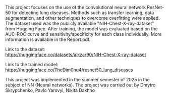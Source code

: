 This project focuses on the use of the convolutional neural network ResNet-50 for detecting lung diseases. Methods such as transfer learning, data augmentation, and other techniques to overcome overfitting were applied. The dataset used was the publicly available "NIH-Chest-X-ray-dataset" from Hugging Face. After training, the model was evaluated based on the AUC-ROC curve and sensitivity/specificity for each class individually. More information is available in the Report.pdf.

Link to the dataset:<br>
https://huggingface.co/datasets/alkzar90/NIH-Chest-X-ray-dataset

Link to the trained model:<br>
https://huggingface.co/TheDim0nu4/resnet50_lung_diseases

This project was implemented in the summer semester of 2025 in the subject of NN (Neural networks). The project was carried out by Dmytro Skrypchenko, Pavlo Yarovyi, Nikita Dakhno

